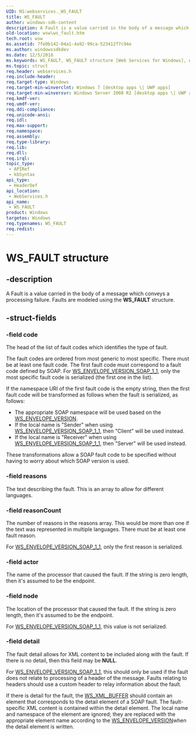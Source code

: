 ```yaml
---
UID: NS:webservices._WS_FAULT
title: WS_FAULT
author: windows-sdk-content
description: A Fault is a value carried in the body of a message which conveys a processing failure. Faults are modeled using the WS_FAULT structure.
old-location: wsw\ws_fault.htm
tech.root: wsw
ms.assetid: 7fe0b142-04a1-4a92-99ca-523412f7c94e
ms.author: windowssdkdev
ms.date: 12/5/2018
ms.keywords: WS_FAULT, WS_FAULT structure [Web Services for Windows], webservices/WS_FAULT, wsw.ws_fault
ms.topic: struct
req.header: webservices.h
req.include-header: 
req.target-type: Windows
req.target-min-winverclnt: Windows 7 [desktop apps \| UWP apps]
req.target-min-winversvr: Windows Server 2008 R2 [desktop apps \| UWP apps]
req.kmdf-ver: 
req.umdf-ver: 
req.ddi-compliance: 
req.unicode-ansi: 
req.idl: 
req.max-support: 
req.namespace: 
req.assembly: 
req.type-library: 
req.lib: 
req.dll: 
req.irql: 
topic_type:
 - APIRef
 - kbSyntax
api_type:
 - HeaderDef
api_location:
 - WebServices.h
api_name:
 - WS_FAULT
product: Windows
targetos: Windows
req.typenames: WS_FAULT
req.redist: 
---
```


# WS_FAULT structure


## -description


A Fault is a value carried in the body of a message which conveys a 
                processing failure.  Faults are modeled using the <b>WS_FAULT</b> structure.


## -struct-fields




### -field code

The head of the list of fault codes which identifies the type of fault.
                

The fault codes are ordered from most generic to most specific.
                    There must be at least one fault code.  The first fault code
                    must correspond to a fault code defined by SOAP.
                    For <a href="https://msdn.microsoft.com/2a6f6148-d37d-4ac2-8fd0-409eae71a3d8">WS_ENVELOPE_VERSION_SOAP_1_1</a>, only the most specific fault code
                    is serialized (the first one in the list).
                

If the namespace URI of the first fault code is the empty string,
                    then the first fault code will be transformed as follows
                    when the fault is serialized, as follows:
                

<ul>
<li>The appropriate SOAP namespace will be used based on the 
                    <a href="https://msdn.microsoft.com/2a6f6148-d37d-4ac2-8fd0-409eae71a3d8">WS_ENVELOPE_VERSION</a>.
                    </li>
<li>If the local name is "Sender" when using 
                    <a href="https://msdn.microsoft.com/2a6f6148-d37d-4ac2-8fd0-409eae71a3d8">WS_ENVELOPE_VERSION_SOAP_1_1</a>, then "Client" will be used instead.
                    </li>
<li>If the local name is "Receiver" when using
                    <a href="https://msdn.microsoft.com/2a6f6148-d37d-4ac2-8fd0-409eae71a3d8">WS_ENVELOPE_VERSION_SOAP_1_1</a>, then "Server" will be used instead.
                </li>
</ul>
These transformations allow a SOAP fault code
                    to be specified without having to worry about which SOAP version is used.
                


### -field reasons

The text describing the fault.  This is an array to allow for different
                    languages.
                


### -field reasonCount

The number of reasons in the reasons array.  This would be more than one
                    if the text was represented in multiple languages.  There must be at
                    least one fault reason.
                

For <a href="https://msdn.microsoft.com/2a6f6148-d37d-4ac2-8fd0-409eae71a3d8">WS_ENVELOPE_VERSION_SOAP_1_1</a>, only the first reason is serialized.
                


### -field actor

The name of the processor that caused the fault.  If the string is zero
                    length, then it's assumed to be the endpoint.
                


### -field node

The location of the processor that caused the fault.  If the string is zero
                    length, then it's assumed to be the endpoint.
                

For <a href="https://msdn.microsoft.com/2a6f6148-d37d-4ac2-8fd0-409eae71a3d8">WS_ENVELOPE_VERSION_SOAP_1_1</a>, this value is not serialized.
                


### -field detail

The fault detail allows for XML content to be included along with the fault.  If
                    there is no detail, then this field may be <b>NULL</b>.
                

For <a href="https://msdn.microsoft.com/2a6f6148-d37d-4ac2-8fd0-409eae71a3d8">WS_ENVELOPE_VERSION_SOAP_1_1</a>, this should only be used if the fault
                    does not relate to processing of a header of the message.  Faults relating to
                    headers should use a custom header to relay information about the fault.
                

If there is detail for the fault, the <a href="https://msdn.microsoft.com/75f1df70-4dc9-4365-9005-5eaca6688f16">WS_XML_BUFFER</a> should contain 
                    an element that corresponds to the detail element of a SOAP fault.  The
                    fault-specific XML content is contained within the detail element.
                    The local name and namespace of the element are ignored; they are replaced with
                    the appropriate element name according to the <a href="https://msdn.microsoft.com/2a6f6148-d37d-4ac2-8fd0-409eae71a3d8">WS_ENVELOPE_VERSION</a>when the detail element is written.  
                

